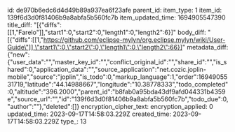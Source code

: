 id: de970b6edc6d4d49b89a937ea6f23afe
parent_id: 
item_type: 1
item_id: 139f6d3d0f81406b9a8abfa5b560fc7b
item_updated_time: 1694905547390
title_diff: "[{\"diffs\":[[1,\"Farelo\"]],\"start1\":0,\"start2\":0,\"length1\":0,\"length2\":6}]"
body_diff: "[{\"diffs\":[[1,\"https://github.com/eclipse-mylyn/org.eclipse.mylyn/wiki/User-Guide\"]],\"start1\":0,\"start2\":0,\"length1\":0,\"length2\":66}]"
metadata_diff: {"new":{"user_data":"","master_key_id":"","conflict_original_id":"","share_id":"","is_shared":0,"application_data":"","source_application":"net.cozic.joplin-mobile","source":"joplin","is_todo":0,"markup_language":1,"order":1694905531719,"latitude":"44.14988667","longitude":"10.38778333","todo_completed":0,"altitude":"396.2000","parent_id":"b8fab0a95bda43df9afd044331b4359e","source_url":"","id":"139f6d3d0f81406b9a8abfa5b560fc7b","todo_due":0,"author":""},"deleted":[]}
encryption_cipher_text: 
encryption_applied: 0
updated_time: 2023-09-17T14:58:03.229Z
created_time: 2023-09-17T14:58:03.229Z
type_: 13